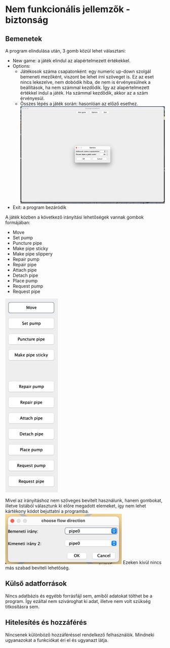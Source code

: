# Nem funkcionális jellemzők - biztonság
## Bemenetek
A program elindulása után, 3 gomb közül lehet választani:
- New game: a játék elindul az alapértelmezett értékekkel.
- Options: 
    - Játékosok száma csapatonként: egy numeric up-down szolgál bemeneti mezőként, viszont be lehet írni szöveget is. Ez az eset nincs lekezelve, nem dobódik hiba, de nem is érvényesülnek a beállítások, ha nem számmal kezdődik. Így az alapértelmezett értékkel indul a játék. Ha számmal kezdődik, akkor az a szám érvényesül. 
    - Összes lépés a játék során: hasonlóan az előző esethez.
    ![](img_7.png)
- Exit: a program bezáródik

A játék közben a következő irányítási lehetőségek vannak gombok formájában:
- Move
- Set pump
- Puncture pipe
- Make pipe sticky
- Make pipe slippery
- Repair pump
- Repair pipe
- Attach pipe
- Detach pipe
- Place pump
- Request pump
- Request pipe

![](img_1.png)

Mivel az irányításhoz nem szöveges bevitelt használunk, hanem gombokat, illetve listából választunk ki előre megadott elemeket, így nem lehet kártékony kódot bejuttatni a programba.
![](img_9.png)
Ezeken kívül nincs más szabad beviteli lehetőség.

## Külső adatforrások
Nincs adatbázis és egyébb forrásfájl sem, amiből adatokat tölthet be a program. Így ezáltal nem szivároghat ki adat, illetve nem volt szükség titkosításra sem.

## Hitelesítés és hozzáférés
Nincsenek különböző hozzáféréssel rendelkező felhasználók. Mindneki ugyanazokat a funkciókat éri el és ugyanazt látja.